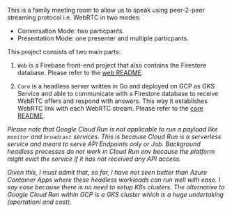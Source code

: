 This is a family meeting room to allow us to speak using peer-2-peer streaming protocol i.e. WebRTC in two modes:
- Conversation Mode: two particpants.
- Presentation Mode: one presenter and multiple particpants.

This project consists of two main parts:
1. `Web` is a Firebase front-end project that also contains the Firestore database. Please refer to the [web README](./web/README.md).

1. `Core` is a headless server written in Go and deployed on GCP as GKS Service and able to communicate with a Firestore database to receive WebRTC offers and respond with answers. This way it establishes WebRTC link with each WebRTC stream. Please refer to the [core README](./core/README.md).  

*Please note that Google Cloud Run is not applicable to run a payload like `monitor` and `broadcast` services. This is because Cloud Run is a serverless service and meant to serve API Endpoints only or Job. Background headless processes do not work in Cloud Run env because the platform might evict the service if it has not received any API access.*

*Given this, I must admit that, so far, I have not seen better than Azure Container Apps where these headless workloads can run well with ease. I say ease because there is no need to setup K8s clusters. The alternative to Google Cloud Run within GCP is a GKS cluster which is a huge undertaking (opertationl and cost).*






